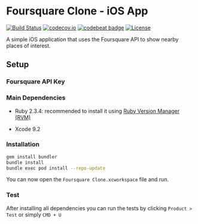 # Foursquare Clone - iOS App

[![Build Status](https://travis-ci.org/fabiothiroki/foursquare-clone-ios.svg?branch=master)](https://travis-ci.org/fabiothiroki/foursquare-clone-ios)
[![codecov.io](https://img.shields.io/codecov/c/github/fabiothiroki/foursquare-clone-ios.svg)](https://codecov.io/gh/fabiothiroki/foursquare-clone-ios)
[![codebeat badge](https://codebeat.co/badges/87d1b8fd-5cf9-433b-b486-62d80a0863e9)](https://codebeat.co/projects/github-com-fabiothiroki-foursquare-clone-ios-master)
[![License](https://img.shields.io/badge/license-MIT-blue.svg?style=flat)](https://github.com/fabiothiroki/foursquare-clone-ios/blob/master/LICENSE)

A simple iOS application that uses the Foursquare API to show nearby places of interest.

## Setup

### Foursquare API Key

### Main Dependencies

* Ruby 2.3.4: recommended to install it using [Ruby Version Manager (RVM)](https://rvm.io/)

* Xcode 9.2

### Installation

```sh
gem install bundler
bundle install
bundle exec pod install --repo-update
```

You can now open the `Foursquare Clone.xcworkspace` file and run.

### Test

After installing all dependencies you can run the tests by clicking `Product > Test` or simply `CMD + U`